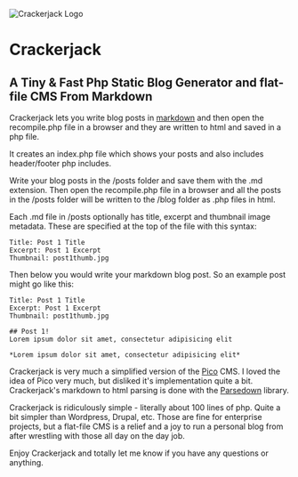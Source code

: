 ![Crackerjack Logo](https://i.imgur.com/VtKOrqS.png)

# Crackerjack

## A Tiny & Fast Php Static Blog Generator and flat-file CMS From Markdown

Crackerjack lets you write blog posts in [markdown](https://en.wikipedia.org/wiki/Markdown) and then open the recompile.php file in a browser and they are written to html and saved in a php file.

It creates an index.php file which shows your posts and also includes header/footer php includes.

Write your blog posts in the /posts folder and save them with the .md extension.  Then open the recompile.php file in a browser and all the posts in the /posts folder will be written to the /blog folder as .php files in html.

Each .md file in /posts optionally has title, excerpt and thumbnail image metadata.  These are specified at the top of the file with this syntax:

```
Title: Post 1 Title
Excerpt: Post 1 Excerpt
Thumbnail: post1thumb.jpg

```
Then below you would write your markdown blog post.  So an example post might go like this:

```
Title: Post 1 Title
Excerpt: Post 1 Excerpt
Thumbnail: post1thumb.jpg

## Post 1!
Lorem ipsum dolor sit amet, consectetur adipisicing elit

*Lorem ipsum dolor sit amet, consectetur adipisicing elit*
```

Crackerjack is very much a simplified version of the [Pico](http://picocms.org/) CMS.  I loved the idea of Pico very much, but disliked it's implementation quite a bit.  Crackerjack's markdown to html parsing is done with the [Parsedown](https://parsedown.org/) library.

Crackerjack is ridiculously simple - literally about 100 lines of php. Quite a bit simpler than Wordpress, Drupal, etc.  Those are fine for enterprise projects, but a flat-file CMS is a relief and a joy to run a personal blog from after wrestling with those all day on the day job.

Enjoy Crackerjack and totally let me know if you have any questions or anything.
